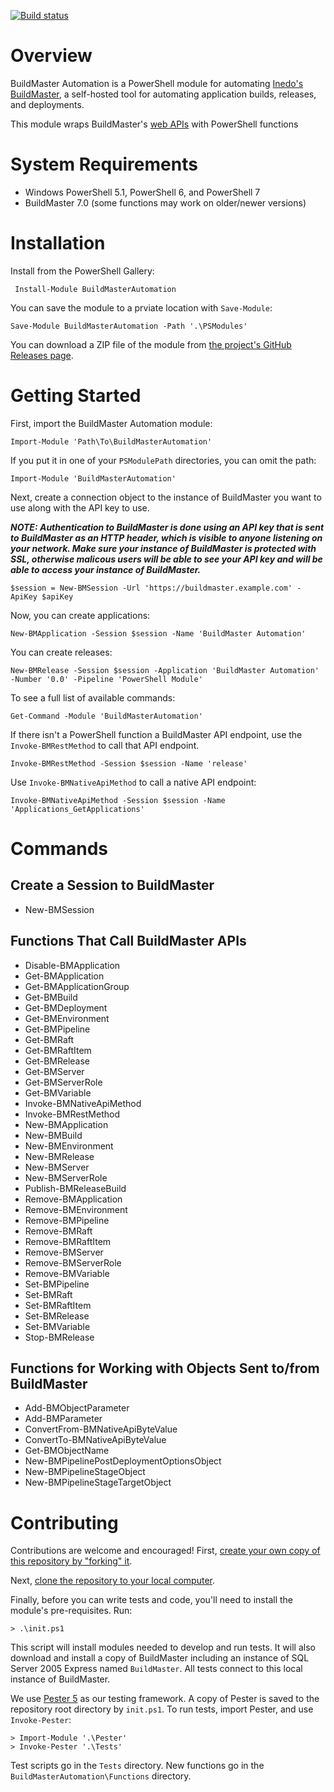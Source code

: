 [![Build status](https://ci.appveyor.com/api/projects/status/github/webmd-health-services/buildmasterautomation?svg=true)](https://ci.appveyor.com/project/webmd-health-services/buildmasterautomation)

# Overview

BuildMaster Automation is a PowerShell module for automating [Inedo's BuildMaster](https://inedo.com/buildmaster), a
self-hosted tool for automating application builds, releases, and deployments.

This module wraps BuildMaster's [web APIs](https://inedo.com/support/documentation/buildmaster/reference/api) with
PowerShell functions

# System Requirements

* Windows PowerShell 5.1, PowerShell 6, and PowerShell 7
* BuildMaster 7.0 (some functions may work on older/newer versions)

# Installation

Install from the PowerShell Gallery:

     Install-Module BuildMasterAutomation

You can save the module to a prviate location with `Save-Module`:

    Save-Module BuildMasterAutomation -Path '.\PSModules'

You can download a ZIP file of the module from
[the project's GitHub Releases page](https://github.com/webmd-health-services/BuildMasterAutomation/releases).

# Getting Started

First, import the BuildMaster Automation module:

    Import-Module 'Path\To\BuildMasterAutomation'

If you put it in one of your `PSModulePath` directories, you can omit the path:

    Import-Module 'BuildMasterAutomation'

Next, create a connection object to the instance of BuildMaster you want to use along with the API key to use.

***NOTE: Authentication to BuildMaster is done using an API key that is sent to BuildMaster as an HTTP header, which is
visible to anyone listening on your network. Make sure your instance of BuildMaster is protected with SSL, otherwise
malicous users will be able to see your API key and will be able to access your instance of BuildMaster.***

    $session = New-BMSession -Url 'https://buildmaster.example.com' -ApiKey $apiKey

Now, you can create applications:

    New-BMApplication -Session $session -Name 'BuildMaster Automation'

You can create releases:

    New-BMRelease -Session $session -Application 'BuildMaster Automation' -Number '0.0' -Pipeline 'PowerShell Module'

To see a full list of available commands:

    Get-Command -Module 'BuildMasterAutomation'

If there isn't a PowerShell function a BuildMaster API endpoint, use the `Invoke-BMRestMethod` to call that API
endpoint.

    Invoke-BMRestMethod -Session $session -Name 'release'

Use `Invoke-BMNativeApiMethod` to call a native API endpoint:

    Invoke-BMNativeApiMethod -Session $session -Name 'Applications_GetApplications'

# Commands

## Create a Session to BuildMaster

* New-BMSession

## Functions That Call BuildMaster APIs

* Disable-BMApplication
* Get-BMApplication
* Get-BMApplicationGroup
* Get-BMBuild
* Get-BMDeployment
* Get-BMEnvironment
* Get-BMPipeline
* Get-BMRaft
* Get-BMRaftItem
* Get-BMRelease
* Get-BMServer
* Get-BMServerRole
* Get-BMVariable
* Invoke-BMNativeApiMethod
* Invoke-BMRestMethod
* New-BMApplication
* New-BMBuild
* New-BMEnvironment
* New-BMRelease
* New-BMServer
* New-BMServerRole
* Publish-BMReleaseBuild
* Remove-BMApplication
* Remove-BMEnvironment
* Remove-BMPipeline
* Remove-BMRaft
* Remove-BMRaftItem
* Remove-BMServer
* Remove-BMServerRole
* Remove-BMVariable
* Set-BMPipeline
* Set-BMRaft
* Set-BMRaftItem
* Set-BMRelease
* Set-BMVariable
* Stop-BMRelease

## Functions for Working with Objects Sent to/from BuildMaster

* Add-BMObjectParameter
* Add-BMParameter
* ConvertFrom-BMNativeApiByteValue
* ConvertTo-BMNativeApiByteValue
* Get-BMObjectName
* New-BMPipelinePostDeploymentOptionsObject
* New-BMPipelineStageObject
* New-BMPipelineStageTargetObject

# Contributing

Contributions are welcome and encouraged! First,
[create your own copy of this repository by "forking" it](https://help.github.com/articles/fork-a-repo/).

Next, [clone the repository to your local computer](https://help.github.com/articles/cloning-a-repository/).

Finally, before you can write tests and code, you'll need to install the module's pre-requisites. Run:

    > .\init.ps1

This script will install modules needed to develop and run tests. It will also download and install a copy of
BuildMaster including an instance of SQL Server 2005 Express named `BuildMaster`. All tests connect to this local
instance of BuildMaster.

We use [Pester 5](https://pester.dev) as our testing framework. A copy of Pester is saved to the repository
root directory by `init.ps1`. To run tests, import Pester, and use `Invoke-Pester`:

    > Import-Module '.\Pester'
    > Invoke-Pester '.\Tests'

Test scripts go in the `Tests` directory. New functions go in the `BuildMasterAutomation\Functions` directory.